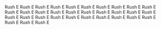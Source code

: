 Rush E
Rush E
Rush E
Rush E
Rush E
Rush E
Rush E
Rush E
Rush E
Rush E
Rush E
Rush E
Rush E
Rush E
Rush E
Rush E
Rush E
Rush E
Rush E
Rush E
Rush E
Rush E
Rush E
Rush E
Rush E
Rush E
Rush E
Rush E
Rush E
Rush E
Rush E
Rush E
Rush E
